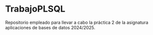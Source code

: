 # TrabajoPLSQL
Repositorio empleado para llevar a cabo la práctica 2 de la asignatura aplicaciones de bases de datos 2024/2025.
